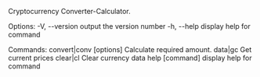 Cryptocurrency Converter-Calculator.

Options:
  -V, --version           output the version number
  -h, --help              display help for command

Commands:
  convert|conv [options]  Calculate required amount.
  data|gc                 Get current prices
  clear|cl                Clear currency data
  help [command]          display help for command